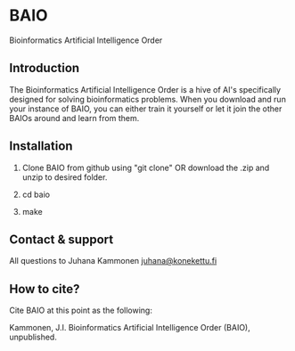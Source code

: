 # BAIO

Bioinformatics Artificial Intelligence Order

## Introduction

The Bioinformatics Artificial Intelligence Order is a hive of AI's specifically designed for solving bioinformatics problems. When you download and run your instance of BAIO, you can either train it yourself or let it join the other BAIOs around and learn from them.

## Installation

1. Clone BAIO from github using "git clone" OR download the .zip and unzip to desired folder.

2. cd baio

3. make

## Contact & support

All questions to Juhana Kammonen <juhana@konekettu.fi>

## How to cite?

Cite BAIO at this point as the following:

Kammonen, J.I. Bioinformatics Artificial Intelligence Order (BAIO), unpublished.
